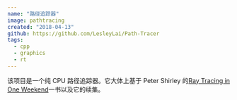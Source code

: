 ```yaml
---
name: "路径追踪器"
image: pathtracing
created: "2018-04-13"
github: https://github.com/LesleyLai/Path-Tracer
tags:
  - cpp
  - graphics
  - rt
---
```


该项目是一个纯 CPU 路径追踪器。它大体上基于 Peter Shirley 的[Ray Tracing in One Weekend](https://raytracing.github.io/books/RayTracingInOneWeekend.html)一书以及它的续集。
